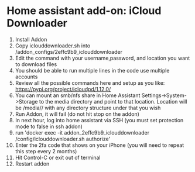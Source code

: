 # Home assistant add-on: iCloud Downloader

1. Install Addon
1. Copy iclouddownloader.sh into /addon_configs/2effc9b9_iclouddownloader
1. Edit the command with your username,password, and location you want to download files
1. You should be able to run multiple lines in the code use multiple accounts
1. Review all the possible commands here and setup as you like: https://pypi.org/project/icloudpd/1.12.0/
1. You can mount an smb/nfs share in Home Assistant Settings->System->Storage to the media directory and point to that location. Location will be /media/<share name>/ with any directory structure under that you wish
1. Run Addon, it will fail (do not hit stop on the addon)
1. In next hour, log into home assistant via SSH (you must set protection mode to false in ssh addon)
1. run 'docker exec -it addon_2effc9b9_iclouddownloader /config/iclouddownloader.sh authorize'
1. Enter the 2fa code that shows on your iPhone (you will need to repeat this step every 2 months)
1. Hit Control-C or exit out of terminal
1. Restart addon





[repository]: https://github.com/jdeath/homeassistant-addons
